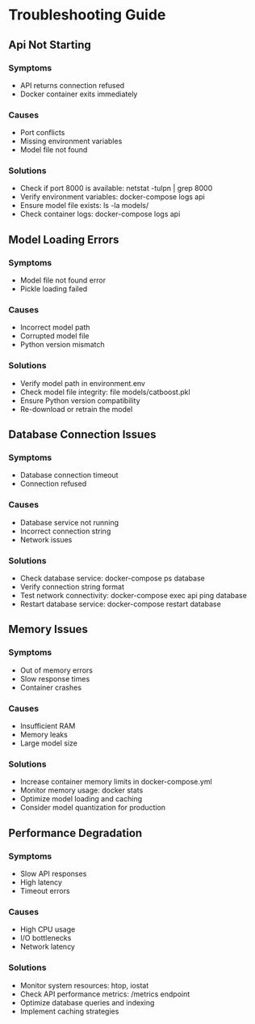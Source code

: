 # Troubleshooting Guide

## Api Not Starting

### Symptoms
- API returns connection refused
- Docker container exits immediately

### Causes
- Port conflicts
- Missing environment variables
- Model file not found

### Solutions
- Check if port 8000 is available: netstat -tulpn | grep 8000
- Verify environment variables: docker-compose logs api
- Ensure model file exists: ls -la models/
- Check container logs: docker-compose logs api

## Model Loading Errors

### Symptoms
- Model file not found error
- Pickle loading failed

### Causes
- Incorrect model path
- Corrupted model file
- Python version mismatch

### Solutions
- Verify model path in environment.env
- Check model file integrity: file models/catboost.pkl
- Ensure Python version compatibility
- Re-download or retrain the model

## Database Connection Issues

### Symptoms
- Database connection timeout
- Connection refused

### Causes
- Database service not running
- Incorrect connection string
- Network issues

### Solutions
- Check database service: docker-compose ps database
- Verify connection string format
- Test network connectivity: docker-compose exec api ping database
- Restart database service: docker-compose restart database

## Memory Issues

### Symptoms
- Out of memory errors
- Slow response times
- Container crashes

### Causes
- Insufficient RAM
- Memory leaks
- Large model size

### Solutions
- Increase container memory limits in docker-compose.yml
- Monitor memory usage: docker stats
- Optimize model loading and caching
- Consider model quantization for production

## Performance Degradation

### Symptoms
- Slow API responses
- High latency
- Timeout errors

### Causes
- High CPU usage
- I/O bottlenecks
- Network latency

### Solutions
- Monitor system resources: htop, iostat
- Check API performance metrics: /metrics endpoint
- Optimize database queries and indexing
- Implement caching strategies
